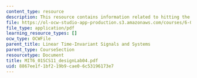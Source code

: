 ```yaml
---
content_type: resource
description: This resource contains information related to hitting the wall.
file: https://ol-ocw-studio-app-production.s3.amazonaws.com/courses/6-01sc-introduction-to-electrical-engineering-and-computer-science-i-spring-2011/8867ee1f1bf219b9cae06c53196173e7_MIT6_01SCS11_designLab04.pdf
file_type: application/pdf
learning_resource_types: []
ocw_type: OCWFile
parent_title: Linear Time-Invariant Signals and Systems
parent_type: CourseSection
resourcetype: Document
title: MIT6_01SCS11_designLab04.pdf
uid: 8867ee1f-1bf2-19b9-cae0-6c53196173e7
---
```

